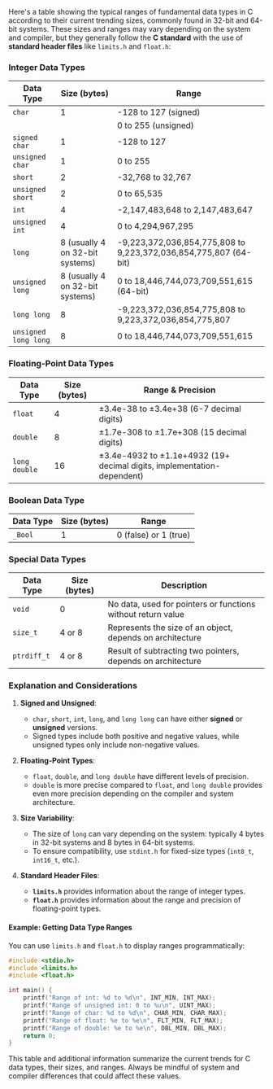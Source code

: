Here's a table showing the typical ranges of fundamental data types in C according to their current trending sizes, commonly found in 32-bit and 64-bit systems. These sizes and ranges may vary depending on the system and compiler, but they generally follow the **C standard** with the use of **standard header files** like `limits.h` and `float.h`:

### Integer Data Types

| Data Type     | Size (bytes) | Range                                 |
|---------------|--------------|---------------------------------------|
| `char`        | 1            | -128 to 127 (signed)                  |
|               |              | 0 to 255 (unsigned)                   |
| `signed char` | 1            | -128 to 127                           |
| `unsigned char`| 1           | 0 to 255                              |
| `short`       | 2            | -32,768 to 32,767                     |
| `unsigned short` | 2         | 0 to 65,535                           |
| `int`         | 4            | -2,147,483,648 to 2,147,483,647       |
| `unsigned int`| 4            | 0 to 4,294,967,295                    |
| `long`        | 8 (usually 4 on 32-bit systems) | -9,223,372,036,854,775,808 to 9,223,372,036,854,775,807 (64-bit) |
| `unsigned long`| 8 (usually 4 on 32-bit systems) | 0 to 18,446,744,073,709,551,615 (64-bit)   |
| `long long`   | 8            | -9,223,372,036,854,775,808 to 9,223,372,036,854,775,807 |
| `unsigned long long`| 8      | 0 to 18,446,744,073,709,551,615       |

### Floating-Point Data Types

| Data Type     | Size (bytes) | Range & Precision                     |
|---------------|--------------|---------------------------------------|
| `float`       | 4            | ±3.4e-38 to ±3.4e+38 (6-7 decimal digits) |
| `double`      | 8            | ±1.7e-308 to ±1.7e+308 (15 decimal digits) |
| `long double` | 16           | ±3.4e-4932 to ±1.1e+4932 (19+ decimal digits, implementation-dependent) |

### Boolean Data Type

| Data Type     | Size (bytes) | Range                                 |
|---------------|--------------|---------------------------------------|
| `_Bool`       | 1            | 0 (false) or 1 (true)                 |

### Special Data Types

| Data Type           | Size (bytes) | Description                        |
|---------------------|--------------|------------------------------------|
| `void`              | 0            | No data, used for pointers or functions without return value |
| `size_t`            | 4 or 8       | Represents the size of an object, depends on architecture    |
| `ptrdiff_t`         | 4 or 8       | Result of subtracting two pointers, depends on architecture  |

### Explanation and Considerations

1. **Signed and Unsigned**: 
   - `char`, `short`, `int`, `long`, and `long long` can have either **signed** or **unsigned** versions.
   - Signed types include both positive and negative values, while unsigned types only include non-negative values.

2. **Floating-Point Types**:
   - `float`, `double`, and `long double` have different levels of precision.
   - `double` is more precise compared to `float`, and `long double` provides even more precision depending on the compiler and system architecture.

3. **Size Variability**:
   - The size of `long` can vary depending on the system: typically 4 bytes in 32-bit systems and 8 bytes in 64-bit systems.
   - To ensure compatibility, use `stdint.h` for fixed-size types (`int8_t`, `int16_t`, etc.).

4. **Standard Header Files**:
   - **`limits.h`** provides information about the range of integer types.
   - **`float.h`** provides information about the range and precision of floating-point types.

#### Example: Getting Data Type Ranges
You can use `limits.h` and `float.h` to display ranges programmatically:

```c
#include <stdio.h>
#include <limits.h>
#include <float.h>

int main() {
    printf("Range of int: %d to %d\n", INT_MIN, INT_MAX);
    printf("Range of unsigned int: 0 to %u\n", UINT_MAX);
    printf("Range of char: %d to %d\n", CHAR_MIN, CHAR_MAX);
    printf("Range of float: %e to %e\n", FLT_MIN, FLT_MAX);
    printf("Range of double: %e to %e\n", DBL_MIN, DBL_MAX);
    return 0;
}
```

This table and additional information summarize the current trends for C data types, their sizes, and ranges. Always be mindful of system and compiler differences that could affect these values.
<!--stackedit_data:
eyJoaXN0b3J5IjpbLTE1Mzg2MTE4NF19
-->